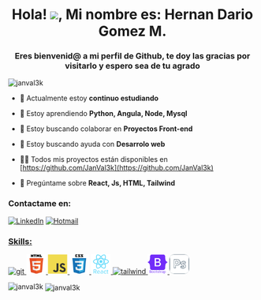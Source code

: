 <h1 align="center">Hola! <img src="https://github.com/TheDudeThatCode/TheDudeThatCode/blob/master/Assets/Developer.gif" width="30px">, Mi nombre es: Hernan Dario Gomez M.</h1>
<h3 align="center">Eres bienvenid@ a mi perfil de Github, te doy las gracias por visitarlo y espero sea de tu agrado</h3>

<p align="left"> <img src="https://komarev.com/ghpvc/?username=janval3k&label=Profile%20views&color=0e75b6&style=flat" alt="janval3k" /> </p>

- 🔭 Actualmente estoy **continuo estudiando**

- 🌱 Estoy aprendiendo **Python, Angula, Node, Mysql**

- 👯 Estoy buscando colaborar en **Proyectos Front-end**

- 🤝 Estoy buscando ayuda con **Desarrolo web**

- 👨‍💻 Todos mis proyectos están disponibles en [https://github.com/JanVal3k](https://github.com/JanVal3k)

- 💬 Pregúntame sobre **React, Js, HTML, Tailwind**

<h3 align="left">Contactame en:</h3>
<p align="left">
<a href="https://linkedin.com/in/hernan dario gomez marquez" target="blank"><img src="https://img.shields.io/static/v1?style=for-the-badge&message=LinkedIn&color=0A66C2&logo=LinkedIn&logoColor=FFFFFF&label=" alt="LinkedIn" /></a>
<a href="mailto:dariog_36@hormail.com" target="_blank">
<img src="https://img.shields.io/static/v1?style=for-the-badge&message=Hotmail&color=0078D4&logo=Microsoft%20Outlook&logoColor=FFFFFF&label=" alt="Hotmail" />
</p>

<h3 align="left">Skills:</h3>
<p align="left"> 
  <a href="https://git-scm.com/" target="_blank" rel="noreferrer"> 
    <img src="https://www.vectorlogo.zone/logos/git-scm/git-scm-icon.svg" alt="git" width="40" height="40"/> 
  </a> 
  <a href="https://www.w3.org/html/" target="_blank" rel="noreferrer"> 
    <img src="https://raw.githubusercontent.com/devicons/devicon/master/icons/html5/html5-original-wordmark.svg" alt="html5" width="40" height="40"/> 
  </a> 
  <a href="https://developer.mozilla.org/en-US/docs/Web/JavaScript" target="_blank" rel="noreferrer"> 
    <img src="https://raw.githubusercontent.com/devicons/devicon/master/icons/javascript/javascript-original.svg" alt="javascript" width="40" height="40"/> 
  </a> 
  <a href="https://www.w3schools.com/css/" target="_blank" rel="noreferrer"> 
    <img src="https://raw.githubusercontent.com/devicons/devicon/master/icons/css3/css3-original-wordmark.svg" alt="css3" width="40" height="40"/> 
  </a> 
  <a href="https://reactjs.org/" target="_blank" rel="noreferrer"> 
    <img src="https://raw.githubusercontent.com/devicons/devicon/master/icons/react/react-original-wordmark.svg" alt="react" width="40" height="40"/> 
  </a> 
  <a href="https://tailwindcss.com/" target="_blank" rel="noreferrer"> 
    <img src="https://www.vectorlogo.zone/logos/tailwindcss/tailwindcss-icon.svg" alt="tailwind" width="40" height="40"/> 
  </a> 
  <a href="https://getbootstrap.com" target="_blank" rel="noreferrer"> 
    <img src="https://raw.githubusercontent.com/devicons/devicon/master/icons/bootstrap/bootstrap-plain-wordmark.svg" alt="bootstrap" width="40" height="40"/> 
  </a> 
  <a href="https://www.photoshop.com/en" target="_blank" rel="noreferrer"> 
    <img src="https://raw.githubusercontent.com/devicons/devicon/master/icons/photoshop/photoshop-line.svg" style="background-white: red; border-radius: 10px;" alt="photoshop" width="40" height="40"/> 
  </a> 
</p>

<p><img align="left" src="https://github-readme-stats.vercel.app/api/top-langs?username=janval3k&show_icons=true&locale=en&layout=compact" alt="janval3k" /></p>

<p>&nbsp;<img align="center" src="https://github-readme-stats.vercel.app/api?username=janval3k&show_icons=true&locale=en" alt="janval3k" /></p>
